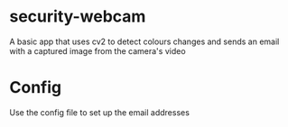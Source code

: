 # security-webcam
A basic app that uses cv2 to detect colours changes and sends an email with a captured image from the camera's video
# Config
Use the config file to set up the email addresses

